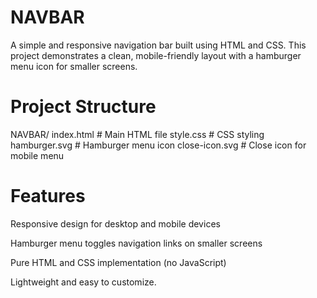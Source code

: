 # NAVBAR
A simple and responsive navigation bar built using HTML and CSS. This project demonstrates a clean, mobile-friendly layout with a hamburger menu icon for smaller screens.

# Project Structure

NAVBAR/
 index.html           # Main HTML file
 style.css            # CSS styling
 hamburger.svg        # Hamburger menu icon
 close-icon.svg       # Close icon for mobile menu
# Features
Responsive design for desktop and mobile devices

Hamburger menu toggles navigation links on smaller screens

Pure HTML and CSS implementation (no JavaScript)

Lightweight and easy to customize.


